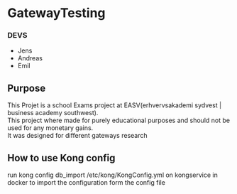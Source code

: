 ﻿# GatewayTesting
### DEVS
* Jens
* Andreas
* Emil

## Purpose
This Projet is a school Exams project at EASV(erhvervsakademi sydvest | business academy southwest). \
This project where made for purely educational purposes and should not be used for any monetary gains. \
It was designed for different gateways research

## How to use Kong config
run kong config db_import /etc/kong/KongConfig.yml on kongservice in docker to import the configuration form the config file